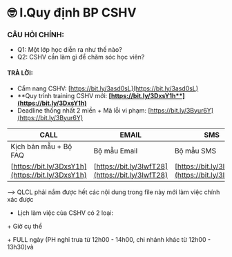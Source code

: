 # 🤓 I.Quy định BP CSHV

### CÂU HỎI CHÍNH:

* Q1: Một lớp học diễn ra như thế nào?
* Q2: CSHV cần làm gì để chăm sóc học viên?

#### **TRẢ LỜI:**

* Cẩm nang CSHV: [https://bit.ly/3asd0sL](https://bit.ly/3asd0sL)
* **Quy trình training CSHV mới: **[**https://bit.ly/3DxsY1h**](https://bit.ly/3DxsY1h)****
* Deadline thống nhất 2 miền + Mã lỗi vi phạm: [https://bit.ly/3Byur6Y](https://bit.ly/3Byur6Y)

| CALL                                             | EMAIL                                            | SMS                                              |
| ------------------------------------------------ | ------------------------------------------------ | ------------------------------------------------ |
| Kịch bản mẫu + Bộ FAQ                            | Bộ mẫu Email                                     | Bộ mẫu SMS                                       |
| [https://bit.ly/3DxsY1h](https://bit.ly/3DxsY1h) | [https://bit.ly/3lwfT28](https://bit.ly/3lwfT28) | [https://bit.ly/3lwfT28](https://bit.ly/3lwfT28) |

\--> QLCL phải nắm được hết các nội dung trong file này mới làm việc chính xác được

* Lịch làm việc của CSHV có 2 loại: 

\+ Giờ cụ thể 

\+ FULL ngày (PH nghỉ trưa từ 12h00 - 14h00, chi nhánh khác từ 12h00 - 13h30)và 

